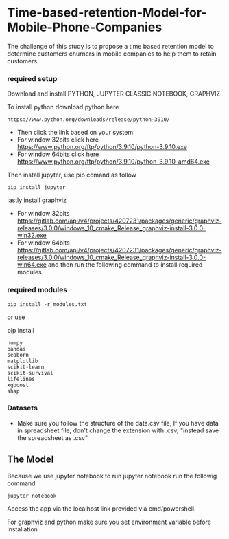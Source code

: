 # Time-based-retention-Model-for-Mobile-Phone-Companies
The challenge of this study is to propose a time based retention model to determine customers churners in mobile companies to help them to retain customers.


### required setup

Download and install PYTHON, JUPYTER CLASSIC NOTEBOOK, GRAPHVIZ

To install python download python here
```
https://www.python.org/downloads/release/python-3910/
```
- Then click the link based on your system
- For window 32bits click here https://www.python.org/ftp/python/3.9.10/python-3.9.10.exe
- For window 64bits click here https://www.python.org/ftp/python/3.9.10/python-3.9.10-amd64.exe

Then install jupyter, use pip comand as follow

```
pip install jupyter
```

lastly install graphviz
- For window 32bits https://gitlab.com/api/v4/projects/4207231/packages/generic/graphviz-releases/3.0.0/windows_10_cmake_Release_graphviz-install-3.0.0-win32.exe
- For window 64bits https://gitlab.com/api/v4/projects/4207231/packages/generic/graphviz-releases/3.0.0/windows_10_cmake_Release_graphviz-install-3.0.0-win64.exe
and then run the following command to install required modules
 
### required modules
```
pip install -r modules.txt
```

or use

pip install 
```
numpy
pandas
seaborn
matplotlib
scikit-learn
scikit-survival
lifelines
xgboost
shap
```

### Datasets

* Make sure you follow the structure of the data.csv file,
  If you have data in spreadsheet file, don't change the extension with .csv,
  "instead save the spreadsheet as .csv" 

## The Model

Because we use jupyter notebook to run jupyter notebook run the followig command

```
jupyter notebook 

```
Access the app via the localhost link provided via cmd/powershell.



For graphviz and python make sure you set environment variable before installation




